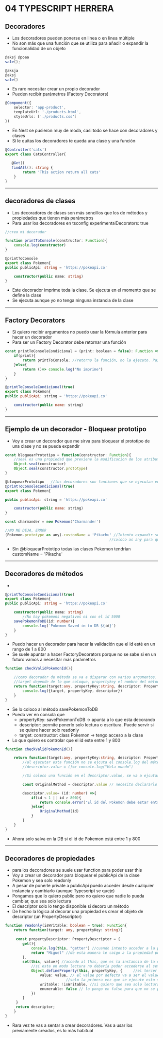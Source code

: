 # 04 TYPESCRIPT HERRERA

## Decoradores

- Los decoradores pueden ponerse en linea o en linea múltiple
- No son más que una función que se utiliza para añadir o expandir la funcionalidad de un objeto

~~~ts
@aksj @poaa
sale();

@aksja
@aksj
sale()
~~~

- Es raro necesitar crear un propio decorador
- Pueden recibir parámetros (Factory Decorators)

~~~ts
@Component({
    selector: 'app-product',
    templateUrl: './products.html',
    styleUrls: ['./products.css']
}) 
~~~

- En Nest se pusieron muy de moda, casi todo se hace con decoradores y clases
- Si le quitas los decoradores te queda una clase y una función
  
~~~ts
@Controller('cats')
export class CatsController{
   
   @Get()
   findAll(): string {
        return 'This action return all cats'
    }
}
~~~
------

## decoradores de clases

- Los decoradores de clases son más sencillos que los de métodos y propiedades que tienen más parámetros
- Para usar los decoradores en tsconfig experimentalDecorators: true

~~~ts
//creo mi decorador

function printToConsole(constructor: Function){
    console.log(constructor)
}

@printToConsole
export class Pokemon{
public publicApi: string = 'https://pokeapi.co'

    constructor(public name: string)
}
~~~

- Este decorador imprime toda la clase. Se ejecuta en el momento que se define la clase
- Se ejecuta aunque yo no tenga ninguna instancia de la clase
-----

## Factory Decorators

- Si quiero recibir argumentos no puedo usar la fórmula anterior para hacer un decorador
- Para ser un Factory Decorator debe retornar una función
~~~js
const printToConsoleCondicional = (print: boolean = false): Function =>{
    if(print){
        return printToConsole; //retorno la función, no la ejecuto. Paso la referencia
    }else{
        return ()=> console.log("No imprime")
    }
}

@printToConsoleCondicional(true)
export class Pokemon{
public publicApi: string = 'https://pokeapi.co'

    constructor(public name: string)
}
~~~
-----

## Ejemplo de un decorador - Bloquear prototipo

- Voy a crear un decorador que me sirva para bloquear el prototipo de una clase y no se pueda expandir

~~~js
const bloquearPrototipo = function(constructor: Function){
    //seal es una propiedad que previene la modificacion de los atributos y adicionar nuevas propiedades
    Object.seal(constructor)
    Object.seal(constructor.prototype)
}

@bloquearPrototipo   //los decoradores son funciones que se ejecutan en tiempo de transpilación
@printToConsoleCondicional(true)
export class Pokemon{

public publicApi: string = 'https://pokeapi.co'

    constructor(public name: string)
}

const charmander = new Pokemon('Charmander')

//NO ME DEJA, ERROR
(Pokemon.prototype as any).customName = 'Pikachu' //Intento expandir su prototipo añadiendo una nueva propiedad
                                                //coloco as any para que no importe el tipo pero he bloqueado añadir propiedades
~~~

- Sin @bloquearPrototipo todas las clases Pokemon tendrían customName = 'Pikachu'
-----

## Decoradores de métodos

- 
~~~ts
@printToConsoleCondicional(true)
export class Pokemon{
public publicApi: string = 'https://pokeapi.co'

    constructor(public name: string)
        //No hay pokemons negativos ni con el id 5000
    savePokemonToDB(id: number){
        console.log(`Pokemon Saved in to DB ${id}`)
    }
}
~~~

- Puedo hacer un decorador para hacer la validación que el id esté en un rango de 1 a 800
- Se suele apuntar a hacer FactoryDecorators porque no se sabe si en un futuro vamos a necesitar más parámetros

~~~ts
function checkValidPokemonId(){

    //como decorador de método se va a disparar con varios argumentos.
    //target depende de lo que coloque, propertykey el nombre del método que estoy decorando, y el descriptor
    return function(target:any, propertyKey:string, descriptor: PropertyDescriptor){
        console.log({target, propertyKey, descriptor})
    }
}
~~~

- Se lo coloco al método savePokemonToDB
- Puedo ver en consola que
  - propertyKey: savePokemonToDB    -> apunta a lo que esta decorando
  - descriptor: permite ponerlo solo lectura o escritura. Puede servir si se quiere hacer solo readonly
  - target: constructor: class Pokemon   -> tengo acceso a la clase
- Lo que quiero es controlar que el id este entre 1 y 800
  
~~~ts
function checkValidPokemonId(){

    return function(target:any, propertyKey:string, descriptor: PropertyDescriptor){
        //al ejecutar esta función no se ejcuta el console.log del método savePokemonToDB
        //descriptor.value = ()=> console.log("Hola mundo")

        //Si coloco una función en el descriptor.value, se va a ejcutar con los argumentos que haya en el método (en este caso el id)

        const OriginalMethod = descriptor.value // necesito declararlo para poder ejecutarlo en el else. No pasa por referencia

        descriptor.value= (id: number) =>{
            if(id < 1 || id > 800){
                return console.error("El id del Pokemon debe estar entre 1 y 800)
            }else{
                OriginalMethod(id)
            }
        }
    }
}
~~~

- Ahora solo salva en la DB si el id de Pokemon está entre 1 y 800
----

## Decoradores de propiedades

- para los decoradores se suele usar function para poder usar this 
- Voy a crear un decorador para bloquear el publicApi de la clase Pokemon y sea solo readonly
- A pesar de ponerle private a publicApi puedo acceder desde cualquier instancia y cambiarlo (aunque Typescript se queje)
- Pongamos que lo quiero public pero no quiero que nadie lo pueda cambiar, que sea solo lectura
- El descriptor solo lo tengo disponible si decoro un método
- De hecho la lògica al decorar una propiedad es crear el objeto de descriptor (un PropertyDescriptor)
~~~ts
function readonly(isWritable: boolean = true): Function{
    return function(target: any, propertyKey: string){
     
     const propertyDescriptor: PropertyDescriptor = {
        get(){
            console.log(this, "getter") //cuando intento acceder a la propiedad publicApi se dispara "getter", QUE RARO!
            return "Miguel" //de esta manera le caigo a la propiedad publicApi y ahora vale "Miguel"
        },
        set(this, value){ //accedo al this, que es la instancia de la clase y al value que es a lo que estoy intentando establecer
            //si esta en modo lectura no debería poder accederse al set
            Object.defineProperty(this, propertyKey, {     //el tercer argumento es un descriptor!
                value: value, // el value por defecto va a ser el value que estoy recibiendo en el set.
                            //solo la primera vez que se ejecute esto se va a poder escribir
                writable: !isWritable, //si quiero que sea solo lectura le pasaré un false 
                enumerable: false // lo pongo en false para que no se pueda ver!
            })
        }
     }  
     return descriptor; 
    }
}
~~~

- Rara vez te vas a sentar a crear decoradores. Vas a usar los previamente creados, es lo más habitual